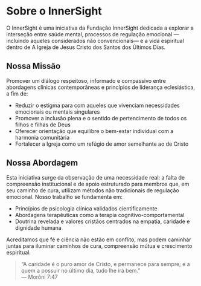 # Sobre o InnerSight
<!-- i18n: sincronizado com docs/es/about/index.md (out 2025). -->

O InnerSight é uma iniciativa da Fundação InnerSight dedicada a explorar a interseção entre saúde mental, processos de regulação emocional —incluindo aqueles considerados não convencionais— e a vida espiritual dentro de A Igreja de Jesus Cristo dos Santos dos Últimos Dias.

## Nossa Missão

Promover um diálogo respeitoso, informado e compassivo entre abordagens clínicas contemporâneas e princípios de liderança eclesiástica, a fim de:

- Reduzir o estigma para com aqueles que vivenciam necessidades emocionais ou mentais singulares  
- Promover a inclusão plena e o sentido de pertencimento de todos os filhos e filhas de Deus  
- Oferecer orientação que equilibre o bem-estar individual com a harmonia comunitária  
- Fortalecer a Igreja como um refúgio de amor semelhante ao de Cristo  

## Nossa Abordagem

Esta iniciativa surge da observação de uma necessidade real: a falta de compreensão institucional e de apoio estruturado para membros que, em seu caminho de cura, utilizam métodos não tradicionais de regulação emocional. Nosso trabalho se fundamenta em:

- Princípios de psicologia clínica validados cientificamente  
- Abordagens terapêuticas como a terapia cognitivo-comportamental  
- Doutrina revelada e valores cristãos centrados na empatia, caridade e dignidade humana  

Acreditamos que fé e ciência não estão em conflito, mas podem caminhar juntas para iluminar caminhos de cura, compreensão mútua e crescimento espiritual.

> “A caridade é o puro amor de Cristo, e permanece para sempre; e a quem a possuir no último dia, tudo lhe irá bem.”  
> — Morôni 7:47

